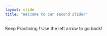 ```yaml
---
layout: slide
title: "Welcome to our second slide!"
---
```

Keep Practicing ! 
Use the left arrow to go back!

